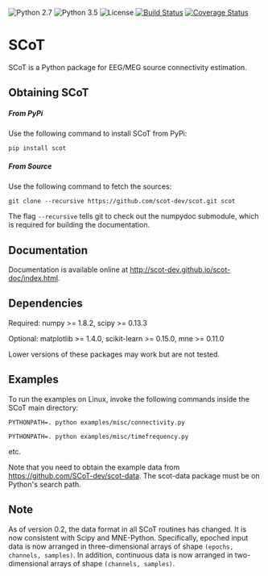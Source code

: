 ![Python 2.7](https://img.shields.io/badge/python-2.7-green.svg)
![Python 3.5](https://img.shields.io/badge/python-3.5-green.svg)
![License](https://img.shields.io/badge/license-MIT-blue.svg)
[![Build Status](https://travis-ci.org/scot-dev/scot.svg?branch=master)](https://travis-ci.org/scot-dev/scot)
[![Coverage Status](https://codecov.io/gh/scot-dev/scot/branch/master/graphs/badge.svg)](https://codecov.io/gh/scot-dev/scot/branch/master)

SCoT
====

SCoT is a Python package for EEG/MEG source connectivity estimation.


Obtaining SCoT
--------------

##### From PyPi

Use the following command to install SCoT from PyPi:

    pip install scot


##### From Source

Use the following command to fetch the sources:

    git clone --recursive https://github.com/scot-dev/scot.git scot

The flag `--recursive` tells git to check out the numpydoc submodule, which is required for building the documentation.


Documentation
-------------
Documentation is available online at http://scot-dev.github.io/scot-doc/index.html.


Dependencies
------------
Required: numpy >= 1.8.2, scipy >= 0.13.3

Optional: matplotlib >= 1.4.0, scikit-learn >= 0.15.0, mne >= 0.11.0

Lower versions of these packages may work but are not tested.


Examples
--------
To run the examples on Linux, invoke the following commands inside the SCoT main directory:

    PYTHONPATH=. python examples/misc/connectivity.py

    PYTHONPATH=. python examples/misc/timefrequency.py

etc.


Note that you need to obtain the example data from https://github.com/SCoT-dev/scot-data. The scot-data package must be on Python's search path.

Note
----
As of version 0.2, the data format in all SCoT routines has changed. It is now consistent with Scipy and MNE-Python. Specifically, epoched input data is now arranged in three-dimensional arrays of shape `(epochs, channels, samples)`. In addition, continuous data is now arranged in two-dimensional arrays of shape `(channels, samples)`.
